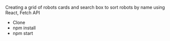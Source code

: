 Creating a grid of robots cards and search box to sort robots by name using React, Fetch API

* Clone
* npm install
* npm start